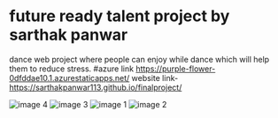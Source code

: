 # future ready talent project by sarthak panwar
dance web project where people can enjoy while dance which will help them to reduce stress.
#azure link https://purple-flower-0dfddae10.1.azurestaticapps.net/
website link- https://sarthakpanwar113.github.io/finalproject/

![image 4](https://user-images.githubusercontent.com/92731861/180656604-dd45100a-765f-44b1-86fa-f1fc92d4b988.jpg)
![image 3](https://user-images.githubusercontent.com/92731861/180656608-4cc32999-b9e3-4563-a9af-fb36f9928e38.jpg)
![image 1](https://user-images.githubusercontent.com/92731861/180656609-3d8bfd8f-1b1e-4850-ab35-f48f01219c82.jpg)
![image 2](https://user-images.githubusercontent.com/92731861/180656610-feecd950-4077-4413-9da7-c0fc9a0434c0.jpg)
